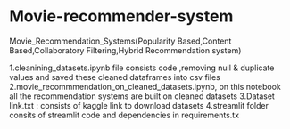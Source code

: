 # Movie-recommender-system
Movie_Recommendation_Systems(Popularity Based,Content Based,Collaboratory Filtering,Hybrid Recommendation system)

1.cleanining_datasets.ipynb file consists code ,removing null & duplicate values and saved these cleaned dataframes into csv files 2.movie_recommmendation_on_cleaned_datasets.ipynb, on this notebook all the recommendation systems are built on cleaned datasets 3.Dataset link.txt : consists of kaggle link to download datasets 4.streamlit folder consits of streamlit code and dependencies in requirements.tx
